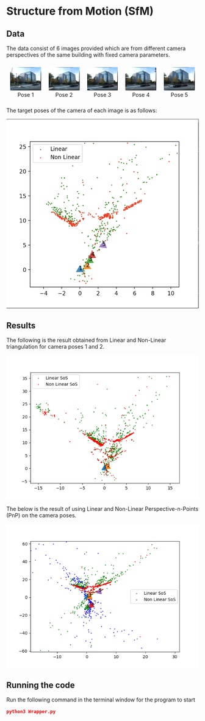 # Structure from Motion (SfM)
## Data 
The data consist of 6 images provided which are from different camera perspectives of the same building with fixed camera parameters.
<div style="display: flex; justify-content: center; flex-wrap: nowrap;">
  <figure style="margin: 10px;">
    <img src="P3Data/1.png" width="256">
    <figcaption style="text-align: center;">Pose 1</figcaption>
  </figure>
  <figure style="margin: 10px;">
    <img src="P3Data/2.png" width="256">
    <figcaption style="text-align: center;">Pose 2</figcaption>
  </figure>
  <figure style="margin: 10px;">
    <img src="P3Data/3.png" width="256">
    <figcaption style="text-align: center;">Pose 3</figcaption>
  </figure>
  <figure style="margin: 10px;">
    <img src="P3Data/4.png" width="256">
    <figcaption style="text-align: center;">Pose 4</figcaption>
  </figure>
  <figure style="margin: 10px;">
    <img src="P3Data/5.png" width="256">
    <figcaption style="text-align: center;">Pose 5</figcaption>
  </figure>
</div>

The target poses of the camera of each image is as follows:
<p align="center">
  <img src="Results/Camera Poses.png" width="512">
</p>

## Results
The following is the result obtained from Linear and Non-Linear triangulation for camera poses 1 and 2.
<p align="center">
  <img src="Results/SoS_Linear_NonLinear.png" width="512">
</p>

The below is the result of using Linear and Non-Linear Perspective-n-Points (PnP) on the camera poses.
<p align="center">
  <img src="Results/PnP.png" width="512">
</p>

## Running the code
Run the following command in the terminal window for the program to start

```json
python3 Wrapper.py
```
